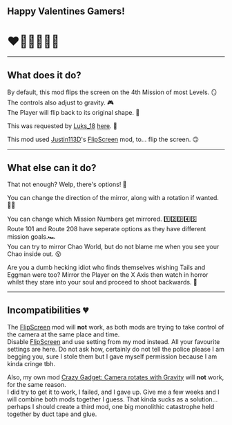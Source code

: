 ## Happy Valentines Gamers!
# ❤️🧡💛💚💙💜
---
## What does it do?

By default, this mod flips the screen on the 4th Mission of most Levels. 🪞\
The controls also adjust to gravity. 🎮\
The Player will flip back to its original shape. 🦔

This was requested by [Luks_18](https://gamebanana.com/members/1732595) 
<u>[here](https://gamebanana.com/requests/31830)</u>. 🍌

This mod used [Justin113D](https://gamebanana.com/members/1661085)'s 
<u>[FlipScreen](https://gamebanana.com/mods/317917)</u> mod, to... flip the 
screen. 🙃

---
## What else can it do?

That not enough? Welp, there's options! 🤔

You can change the direction of the mirror, along with a rotation if wanted. 😵‍💫

You can change which Mission Numbers get mirrored. 1️⃣2️⃣3️⃣4️⃣5️⃣\
Route 101 and Route 208 have seperate options as they have different mission 
goals.🏎️\
You can try to mirror Chao World, but do not blame me when you see your Chao 
inside out. 😵

Are you a dumb hecking idiot who finds themselves wishing Tails and Eggman were
too? Mirror the Player on the X Axis then watch in horror whilst they stare
into your soul and proceed to shoot backwards. 🔫

---
## Incompatibilities 💔

The [FlipScreen](https://gamebanana.com/mods/317917) mod will **not** work, 
as both mods are trying to take control of the camera at the same place and 
time.\
Disable [FlipScreen](https://gamebanana.com/mods/317917) and use setting from 
my mod instead. All your favourite settings are here. Do not ask how, certainly
do not tell the police please I am begging you, sure I stole them but I gave
myself permission because I am kinda cringe tbh.

Also, my own mod
[Crazy Gadget: Camera rotates with Gravity](https://gamebanana.com/mods/352678)
will **not** work, for the same reason.\
I did try to get it to work, I failed, and I gave up. Give me a few weeks and 
I will combine both mods together I guess. That kinda sucks as a solution... 
perhaps I should create a third mod, one big monolithic catastrophe held 
together by duct tape and glue.

